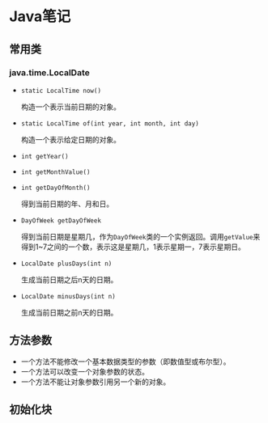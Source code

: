# Java笔记

## 常用类

### java.time.LocalDate

- `static LocalTime now()`

  构造一个表示当前日期的对象。

- `static LocalTime of(int year, int month, int day)`

  构造一个表示给定日期的对象。

- `int getYear()`

- `int getMonthValue()`

- `int getDayOfMonth()`

  得到当前日期的年、月和日。

- `DayOfWeek getDayOfWeek`

  得到当前日期是星期几，作为`DayOfWeek`类的一个实例返回。调用`getValue`来得到1~7之间的一个数，表示这是星期几，1表示星期一，7表示星期日。

- `LocalDate plusDays(int n)`

  生成当前日期之后n天的日期。

- `LocalDate minusDays(int n)`

  生成当前日期之前n天的日期。

## 方法参数

- 一个方法不能修改一个基本数据类型的参数（即数值型或布尔型）。
- 一个方法可以改变一个对象参数的状态。
- 一个方法不能让对象参数引用另一个新的对象。

## 初始化块

